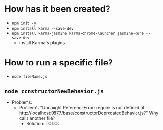 # How has it been created?
* `npm init -y`
* `npm install karma --save-dev`
* `npm install karma-jasmine karma-chrome-launcher jasmine-core --save-dev`
  * install Karma's plugins 

# How to run a specific file?
* `node fileName.js`

## `node constructorNewBehavior.js`
* Problems:
  * Problem1: "Uncaught ReferenceError: require is not defined at http://localhost:9877/base/constructorDeprecatedBehavior.js?" Why calls another file?
    * Solution: TODO: 